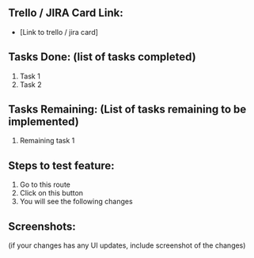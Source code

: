 Trello / JIRA Card Link:
---
 - [Link to trello / jira card]

Tasks Done: (list of tasks completed)
---
 1. Task 1
 2. Task 2

Tasks Remaining: (List of tasks remaining to be implemented)
---
 1. Remaining task 1

Steps to test feature:
---
 1. Go to this route
 2. Click on this button
 3. You will see the following changes

Screenshots:
---

 (if your changes has any UI updates, include screenshot of the changes)